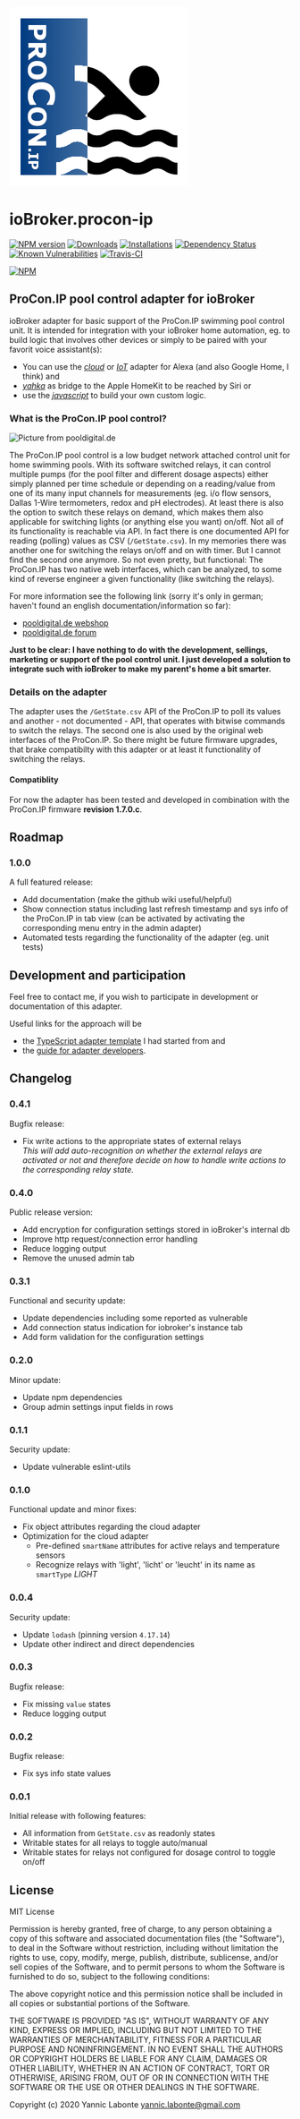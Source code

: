 ![Logo](admin/iobroker-procon-ip.png)
# ioBroker.procon-ip

[![NPM version](http://img.shields.io/npm/v/iobroker.procon-ip.svg)](https://www.npmjs.com/package/iobroker.procon-ip)
[![Downloads](https://img.shields.io/npm/dm/iobroker.procon-ip.svg)](https://www.npmjs.com/package/iobroker.procon-ip)
[![Installations](http://iobroker.live/badges/procon-ip-installed.svg)](http://iobroker.live/badges/procon-ip-installed.svg)
[![Dependency Status](https://img.shields.io/david/ylabonte/iobroker.procon-ip.svg)](https://david-dm.org/ylabonte/iobroker.procon-ip)
[![Known Vulnerabilities](https://snyk.io/test/github/ylabonte/ioBroker.procon-ip/badge.svg)](https://snyk.io/test/github/ylabonte/ioBroker.procon-ip)
[![Travis-CI](http://img.shields.io/travis/ylabonte/ioBroker.procon-ip/master.svg)](https://travis-ci.org/ylabonte/ioBroker.procon-ip)

[![NPM](https://nodei.co/npm/iobroker.procon-ip.png?downloads=true)](https://nodei.co/npm/iobroker.procon-ip/)


## ProCon.IP pool control adapter for ioBroker
ioBroker adapter for basic support of the ProCon.IP swimming pool control unit. It is intended for integration with your ioBroker home automation, eg. to build logic that involves other devices or simply to be paired with your favorit voice assistant(s):
* You can use the [_cloud_](https://github.com/ioBroker/ioBroker.cloud) or [_IoT_](https://github.com/ioBroker/ioBroker.iot) adapter for Alexa (and also Google Home, I think) and
* [_yahka_](https://github.com/jensweigele/ioBroker.yahka) as bridge to the Apple HomeKit to be reached by Siri or
* use the [_javascript_](https://github.com/ioBroker/ioBroker.javascript) to build your own custom logic.


### What is the ProCon.IP pool control?
![Picture from pooldigital.de](https://www.pooldigital.de/shop/media/image/66/47/a5/ProConIP1_720x600.png)

The ProCon.IP pool control is a low budget network attached control unit for home swimming pools. With its software switched relays, it can control multiple pumps (for the pool filter and different dosage aspects) either simply planned per time schedule or depending on a reading/value from one of its many input channels for measurements (eg. i/o flow sensors, Dallas 1-Wire termometers, redox and pH electrodes). At least there is also the option to switch these relays on demand, which makes them also applicable for switching lights (or anything else you want) on/off.
Not all of its functionality is reachable via API. In fact there is one documented API for reading (polling) values as CSV (`/GetState.csv`). In my memories there was another one for switching the relays on/off and on with timer. But I cannot find the second one anymore. So not even pretty, but functional: The ProCon.IP has two native web interfaces, which can be analyzed, to some kind of reverse engineer a given functionality (like switching the relays).

For more information see the following link (sorry it's only in german; haven't found an english documentation/information so far):
* [pooldigital.de webshop](https://www.pooldigital.de/shop/poolsteuerungen/procon.ip/35/procon.ip-webbasierte-poolsteuerung-/-dosieranlage)
* [pooldigital.de forum](http://forum.pooldigital.de/)

**Just to be clear: I have nothing to do with the development, sellings, marketing or support of the pool control unit. I just developed a solution to integrate such with ioBroker to make my parent's home a bit smarter.**


### Details on the adapter
The adapter uses the `/GetState.csv` API of the ProCon.IP to poll its values and another - not documented - API, that operates with bitwise commands to switch the relays. The second one is also used by the original web interfaces of the ProCon.IP. So there might be future firmware upgrades, that brake compatibilty with this adapter or at least it functionality of switching the relays. 

#### Compatiblity
For now the adapter has been tested and developed in combination with the ProCon.IP firmware **revision 1.7.0.c**.


## Roadmap

### 1.0.0
A full featured release:
* Add documentation (make the github wiki useful/helpful)
* Show connection status including last refresh timestamp and sys info of the ProCon.IP in tab view (can be activated by activating the corresponding menu entry in the admin adapter)
* Automated tests regarding the functionality of the adapter (eg. unit tests)


## Development and participation
Feel free to contact me, if you wish to participate in development or documentation of this adapter.

Useful links for the approach will be
* the [TypeScript adapter template](https://github.com/ioBroker/ioBroker.template/tree/master/TypeScript) I had started from and
* the [guide for adapter developers](https://github.com/ioBroker/ioBroker.docs/blob/master/docs/en/dev/adapterdev.md).


## Changelog

### 0.4.1
Bugfix release:
* Fix write actions to the appropriate states of external relays  
  _This will add auto-recognition on whether the external relays are activated or not
  and therefore decide on how to handle write actions to the corresponding relay state._

### 0.4.0
Public release version:
* Add encryption for configuration settings stored in ioBroker's internal db
* Improve http request/connection error handling
* Reduce logging output
* Remove the unused admin tab

### 0.3.1
Functional and security update:
* Update dependencies including some reported as vulnerable
* Add connection status indication for iobroker's instance tab
* Add form validation for the configuration settings

### 0.2.0
Minor update:
* Update npm dependencies
* Group admin settings input fields in rows

### 0.1.1
Security update:
* Update vulnerable eslint-utils

### 0.1.0
Functional update and minor fixes:
* Fix object attributes regarding the cloud adapter
* Optimization for the cloud adapter
    * Pre-defined `smartName` attributes for active relays and temperature sensors
    * Recognize relays with 'light', 'licht' or 'leucht' in its name as `smartType` _LIGHT_ 

### 0.0.4
Security update:
* Update `lodash` (pinning version `4.17.14`)
* Update other indirect and direct dependencies

### 0.0.3
Bugfix release:
* Fix missing `value` states
* Reduce logging output

### 0.0.2
Bugfix release:
* Fix sys info state values

### 0.0.1
Initial release with following features:
* All information from `GetState.csv` as readonly states
* Writable states for all relays to toggle auto/manual
* Writable states for relays not configured for dosage control to toggle on/off 


## License
MIT License

Permission is hereby granted, free of charge, to any person obtaining a copy
of this software and associated documentation files (the "Software"), to deal
in the Software without restriction, including without limitation the rights
to use, copy, modify, merge, publish, distribute, sublicense, and/or sell
copies of the Software, and to permit persons to whom the Software is
furnished to do so, subject to the following conditions:

The above copyright notice and this permission notice shall be included in all
copies or substantial portions of the Software.

THE SOFTWARE IS PROVIDED "AS IS", WITHOUT WARRANTY OF ANY KIND, EXPRESS OR
IMPLIED, INCLUDING BUT NOT LIMITED TO THE WARRANTIES OF MERCHANTABILITY,
FITNESS FOR A PARTICULAR PURPOSE AND NONINFRINGEMENT. IN NO EVENT SHALL THE
AUTHORS OR COPYRIGHT HOLDERS BE LIABLE FOR ANY CLAIM, DAMAGES OR OTHER
LIABILITY, WHETHER IN AN ACTION OF CONTRACT, TORT OR OTHERWISE, ARISING FROM,
OUT OF OR IN CONNECTION WITH THE SOFTWARE OR THE USE OR OTHER DEALINGS IN THE
SOFTWARE.

Copyright (c) 2020 Yannic Labonte <yannic.labonte@gmail.com>
